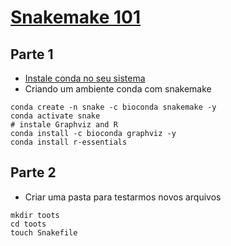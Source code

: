 # [Snakemake 101](https://www.youtube.com/watch?v=K9uyA6ATDjM&list=PLm-MsgmJxrTTgTTvU_qrZlyvJQH1lmuI8)

## Parte 1

* [Instale conda no seu sistema](https://conda.io/projects/conda/en/latest/user-guide/install/index.html)
* Criando um ambiente conda com snakemake

```
conda create -n snake -c bioconda snakemake -y
conda activate snake
# instale Graphviz and R
conda install -c bioconda graphviz -y
conda install r-essentials
```

## Parte 2

* Criar uma pasta para testarmos novos arquivos

```
mkdir toots
cd toots
touch Snakefile
```

